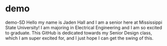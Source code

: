 # demo
demo-SD
Hello my name is Jaden Hall and I am a senior here at Mississippi State University! I am majoring in Electrical Engineering and I am so excited to graduate. This GitHub is dedicated towards my Senior Design class, which I am super excited for, and I just hope I can get the swing of this.